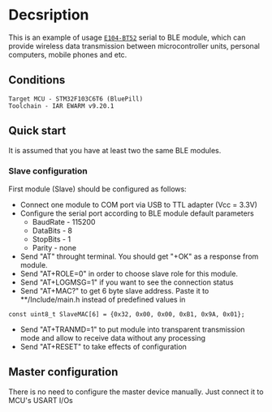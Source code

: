 # Decsription
This is an example of usage [`E104-BT52`](https://www.ebyte.com/en/product-view-news.html?id=1061)
serial to BLE module, which can provide wireless data transmission between microcontroller units,
personal computers, mobile phones and etc.
## Conditions
`Target MCU - STM32F103C6T6 (BluePill)`  
`Toolchain - IAR EWARM v9.20.1`
## Quick start
It is assumed that you have at least two the same BLE modules.
### Slave configuration
First module (Slave) should be configured as follows:
* Connect one module to COM port via USB to TTL adapter (Vcc = 3.3V)
* Configure the serial port according to BLE module default parameters
  - BaudRate - 115200
  - DataBits - 8
  - StopBits - 1
  - Parity - none
* Send "AT" throught terminal. You should get "+OK" as a response from module.
* Send "AT+ROLE=0" in order to choose slave role for this module.
* Send "AT+LOGMSG=1" if you want to see the connection status
* Send "AT+MAC?" to get 6 byte slave address. 
Paste it to **/Include/main.h 
instead of predefined values in
```
const uint8_t SlaveMAC[6] = {0x32, 0x00, 0x00, 0xB1, 0x9A, 0x01};
```
* Send "AT+TRANMD=1" to put module into transparent transmission mode and allow to receive data without any processing
* Send "AT+RESET" to take effects of configuration
## Master configuration
There is no need to configure the master device manually. Just connect it to MCU's USART I/Os
